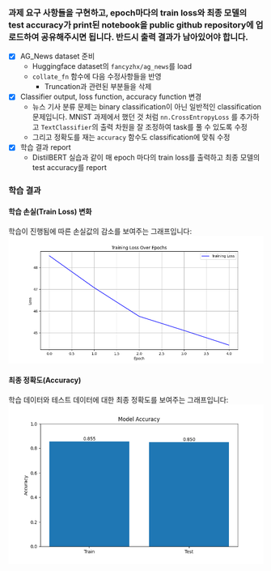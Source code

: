 ### 과제 요구 사항들을 구현하고, epoch마다의 train loss와 최종 모델의 test accuracy가 print된 notebook을 public github repository에 업로드하여 공유해주시면 됩니다. 반드시 출력 결과가 남아있어야 합니다.

- [x] AG_News dataset 준비
  - Huggingface dataset의 `fancyzhx/ag_news`를 load
  - `collate_fn` 함수에 다음 수정사항들을 반영
    - Truncation과 관련된 부분들을 삭제
- [x] Classifier output, loss function, accuracy function 변경
  - 뉴스 기사 분류 문제는 binary classification이 아닌 일반적인 classification 문제입니다. MNIST 과제에서 했던 것 처럼 `nn.CrossEntropyLoss` 를 추가하고 `TextClassifier`의 출력 차원을 잘 조정하여 task를 풀 수 있도록 수정
  - 그리고 정확도를 재는 `accuracy` 함수도 classification에 맞춰 수정
- [x] 학습 결과 report
  - DistilBERT 실습과 같이 매 epoch 마다의 train loss를 출력하고 최종 모델의 test accuracy를 report

### 학습 결과

#### 학습 손실(Train Loss) 변화

학습이 진행됨에 따른 손실값의 감소를 보여주는 그래프입니다:
![Training Loss Over Epochs](training_loss.png)

#### 최종 정확도(Accuracy)

학습 데이터와 테스트 데이터에 대한 최종 정확도를 보여주는 그래프입니다:
![Model Accuracy](accuracy.png)
